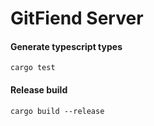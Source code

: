 # GitFiend Server

#### Generate typescript types
`cargo test`

#### Release build

`cargo build --release`
